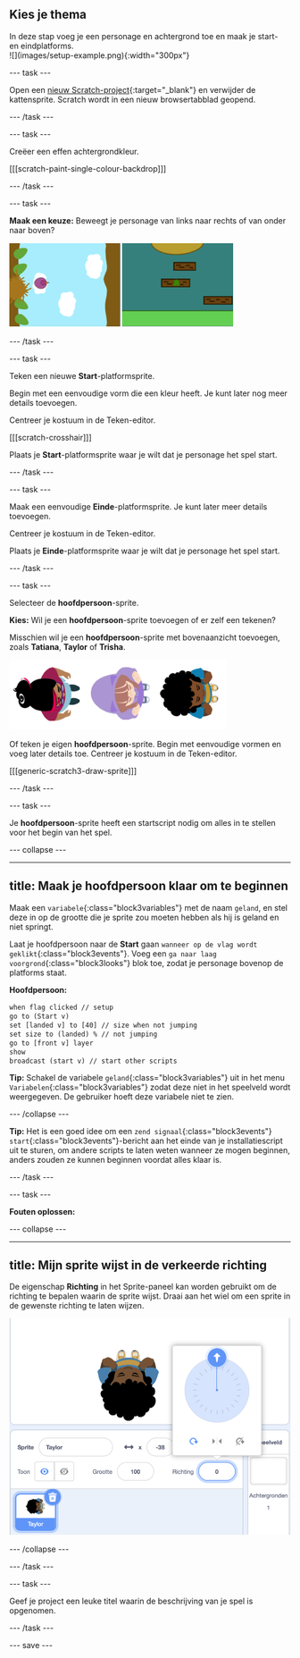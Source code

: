 ## Kies je thema

<div style="display: flex; flex-wrap: wrap">
<div style="flex-basis: 200px; flex-grow: 1; margin-right: 15px;">
In deze stap voeg je een personage en achtergrond toe en maak je start- en eindplatforms. 
</div>
<div>
![](images/setup-example.png){:width="300px"}
</div>
</div>

--- task ---

Open een [nieuw Scratch-project](http://rpf.io/scratch-new){:target="_blank"} en verwijder de kattensprite. Scratch wordt in een nieuw browsertabblad geopend.

--- /task ---

--- task ---

Creëer een effen achtergrondkleur.

[[[scratch-paint-single-colour-backdrop]]]

--- /task ---

--- task ---

**Maak een keuze:** Beweegt je personage van links naar rechts of van onder naar boven?

![](images/direction-examples.png)

--- /task ---

--- task ---

Teken een nieuwe **Start**-platformsprite.

Begin met een eenvoudige vorm die een kleur heeft. Je kunt later nog meer details toevoegen.

Centreer je kostuum in de Teken-editor.

[[[scratch-crosshair]]]

Plaats je **Start**-platformsprite waar je wilt dat je personage het spel start.

--- /task ---

--- task ---

Maak een eenvoudige **Einde**-platformsprite. Je kunt later meer details toevoegen.

Centreer je kostuum in de Teken-editor.

Plaats je **Einde**-platformsprite waar je wilt dat je personage het spel start.

--- /task ---

--- task ---

Selecteer de **hoofdpersoon**-sprite.

**Kies:** Wil je een **hoofdpersoon**-sprite toevoegen of er zelf een tekenen?

Misschien wil je een **hoofdpersoon**-sprite met bovenaanzicht toevoegen, zoals **Tatiana**, **Taylor** of **Trisha**.

![Afbeelding van de bovenaanzicht-sprites die in Scratch beschikbaar zijn](images/top-down-sprites.png)

Of teken je eigen **hoofdpersoon**-sprite. Begin met eenvoudige vormen en voeg later details toe. Centreer je kostuum in de Teken-editor.

[[[generic-scratch3-draw-sprite]]]

--- /task ---

--- task ---

Je **hoofdpersoon**-sprite heeft een startscript nodig om alles in te stellen voor het begin van het spel.

--- collapse ---

---
title: Maak je hoofdpersoon klaar om te beginnen
---

Maak een `variabele`{:class="block3variables"} met de naam `geland`, en stel deze in op de grootte die je sprite zou moeten hebben als hij is geland en niet springt.

Laat je hoofdpersoon naar de **Start** gaan `wanneer op de vlag wordt geklikt`{:class="block3events"}. Voeg een `ga naar laag voorgrond`{:class="block3looks"} blok toe, zodat je personage bovenop de platforms staat.

**Hoofdpersoon:**

```blocks3
when flag clicked // setup
go to (Start v)
set [landed v] to [40] // size when not jumping
set size to (landed) % // not jumping
go to [front v] layer
show
broadcast (start v) // start other scripts
```

**Tip:** Schakel de variabele `geland`{:class="block3variables"} uit in het menu `Variabelen`{:class="block3variables"} zodat deze niet in het speelveld wordt weergegeven. De gebruiker hoeft deze variabele niet te zien.

--- /collapse ---

**Tip:** Het is een goed idee om een `zend signaal`{:class="block3events"} `start`{:class="block3events"}-bericht aan het einde van je installatiescript uit te sturen, om andere scripts te laten weten wanneer ze mogen beginnen, anders zouden ze kunnen beginnen voordat alles klaar is.

--- /task ---

--- task ---

**Fouten oplossen:**

--- collapse ---

---
title: Mijn sprite wijst in de verkeerde richting
---

De eigenschap **Richting** in het Sprite-paneel kan worden gebruikt om de richting te bepalen waarin de sprite wijst. Draai aan het wiel om een sprite in de gewenste richting te laten wijzen.

![Het sprite-venster met de richtingseigenschap geselecteerd. Er wordt een pop-upmenu weergegeven met een richtingswiel dat wordt gebruikt voor het aanpassen van de richting waarin de sprite wijst.](images/direction-property.png)

--- /collapse ---

--- /task ---

--- task ---

Geef je project een leuke titel waarin de beschrijving van je spel is opgenomen.

--- /task ---

--- save ---
